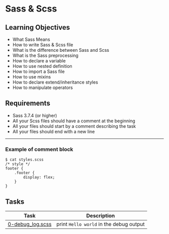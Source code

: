 # Sass & Scss
## Learning Objectives
- What Sass Means
- How to write Sass & Scss file
- What is the difference between Sass and Scss
- What is the Sass preprocessing
- How to declare a variable
- How to use nested definition
- How to import a Sass file
- How to use mixins
- How to declare extend/inheritance styles
- How to manipulate operators

## Requirements
- Sass 3.7.4 (or higher)
- All your Scss files should have a comment at the beginning
- All your files should start by a comment describing the task
- All your files should end with a new line

<hr>

### Example of comment block
```
$ cat styles.scss
/* style */
footer {
    .footer {
        display: flex;
    }
}
```

## Tasks
| Task | Description |
| ---- | ----------- |
| [0-debug_log.scss](https://github.com/Mariga94/alx-frontend-for-fun/blob/main/sass_scss/0-debug_log.scss) | print `Hello world` in the debug output |